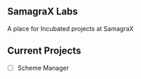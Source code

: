 ## SamagraX Labs

A place for Incubated projects at SamagraX

## Current Projects
- [ ] Scheme Manager
